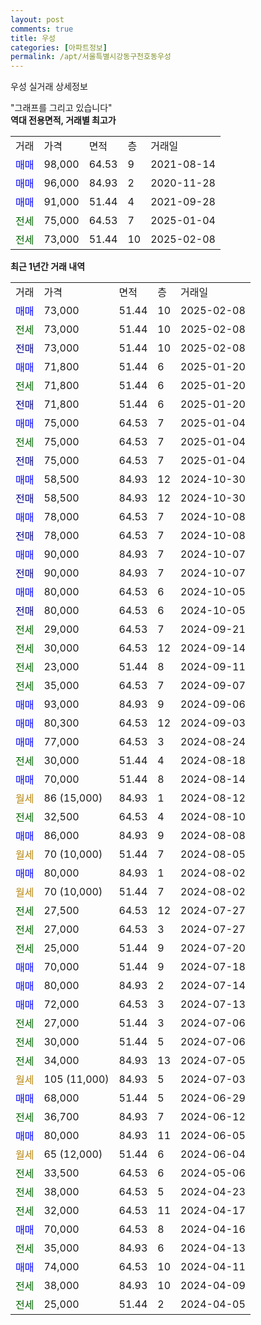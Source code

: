 ```yaml
---
layout: post
comments: true
title: 우성
categories: [아파트정보]
permalink: /apt/서울특별시강동구천호동우성
---
```


우성 실거래 상세정보

<script type="text/javascript">
  google.charts.load('current', {'packages':['line', 'corechart']});
  google.charts.setOnLoadCallback(drawChart);

  function drawChart() {
    var data = new google.visualization.DataTable();
    data.addColumn('date', '거래일');
    data.addColumn('number', "매매");
    data.addColumn('number', "전세");
    data.addColumn('number', "전매");

    data.addRows([[new Date(Date.parse("2025-02-08")), 73000, null, null], [new Date(Date.parse("2025-02-08")), null, 73000, null], [new Date(Date.parse("2025-02-08")), null, null, 73000], [new Date(Date.parse("2025-01-20")), 71800, null, null], [new Date(Date.parse("2025-01-20")), null, 71800, null], [new Date(Date.parse("2025-01-20")), null, null, 71800], [new Date(Date.parse("2025-01-04")), 75000, null, null], [new Date(Date.parse("2025-01-04")), null, 75000, null], [new Date(Date.parse("2025-01-04")), null, null, 75000], [new Date(Date.parse("2024-10-30")), 58500, null, null], [new Date(Date.parse("2024-10-30")), null, null, 58500], [new Date(Date.parse("2024-10-08")), 78000, null, null], [new Date(Date.parse("2024-10-08")), null, null, 78000], [new Date(Date.parse("2024-10-07")), 90000, null, null], [new Date(Date.parse("2024-10-07")), null, null, 90000], [new Date(Date.parse("2024-10-05")), 80000, null, null], [new Date(Date.parse("2024-10-05")), null, null, 80000], [new Date(Date.parse("2024-09-21")), null, 29000, null], [new Date(Date.parse("2024-09-14")), null, 30000, null], [new Date(Date.parse("2024-09-11")), null, 23000, null], [new Date(Date.parse("2024-09-07")), null, 35000, null], [new Date(Date.parse("2024-09-06")), 93000, null, null], [new Date(Date.parse("2024-09-03")), 80300, null, null], [new Date(Date.parse("2024-08-24")), 77000, null, null], [new Date(Date.parse("2024-08-18")), null, 30000, null], [new Date(Date.parse("2024-08-14")), 70000, null, null], [new Date(Date.parse("2024-08-12")), null, null, null], [new Date(Date.parse("2024-08-10")), null, 32500, null], [new Date(Date.parse("2024-08-08")), 86000, null, null], [new Date(Date.parse("2024-08-05")), null, null, null], [new Date(Date.parse("2024-08-02")), 80000, null, null], [new Date(Date.parse("2024-08-02")), null, null, null], [new Date(Date.parse("2024-07-27")), null, 27500, null], [new Date(Date.parse("2024-07-27")), null, 27000, null], [new Date(Date.parse("2024-07-20")), null, 25000, null], [new Date(Date.parse("2024-07-18")), 70000, null, null], [new Date(Date.parse("2024-07-14")), 80000, null, null], [new Date(Date.parse("2024-07-13")), 72000, null, null], [new Date(Date.parse("2024-07-06")), null, 27000, null], [new Date(Date.parse("2024-07-06")), null, 30000, null], [new Date(Date.parse("2024-07-05")), null, 34000, null], [new Date(Date.parse("2024-07-03")), null, null, null], [new Date(Date.parse("2024-06-29")), 68000, null, null], [new Date(Date.parse("2024-06-12")), null, 36700, null], [new Date(Date.parse("2024-06-05")), 80000, null, null], [new Date(Date.parse("2024-06-04")), null, null, null], [new Date(Date.parse("2024-05-06")), null, 33500, null], [new Date(Date.parse("2024-04-23")), null, 38000, null], [new Date(Date.parse("2024-04-17")), null, 32000, null], [new Date(Date.parse("2024-04-16")), 70000, null, null], [new Date(Date.parse("2024-04-13")), null, 35000, null], [new Date(Date.parse("2024-04-11")), 74000, null, null], [new Date(Date.parse("2024-04-09")), null, 38000, null], [new Date(Date.parse("2024-04-05")), null, 25000, null]]);

    var options = {
      hAxis: {
        format: 'yyyy/MM/dd'
      },    
      lineWidth: 0,
      pointsVisible: true,    
      title: '최근 1년간 유형별 실거래가 분포',
      legend: { position: 'bottom' }
    };

    var formatter = new google.visualization.NumberFormat({pattern:'###,###'} );
    formatter.format(data, 1);
    formatter.format(data, 2);
    
    setTimeout(function() {
        var chart = new google.visualization.LineChart(document.getElementById('columnchart_material'));
        chart.draw(data, (options));
        document.getElementById('loading').style.display = 'none';
    }, 200);
  }
</script>


<div id="loading" style="z-index:20; display: block; margin-left: 0px">"그래프를 그리고 있습니다"</div>
<div id="columnchart_material" style="width: 95%; margin-left: 0px; display: block"></div>
<!-- contents start -->
<b>역대 전용면적, 거래별 최고가</b>
<table class="sortable">
    <tr>
      <td>거래</td>
      <td>가격</td>
      <td>면적</td>
      <td>층</td>
      <td>거래일</td>
    </tr>
        <tr>
          <td><a style="color: blue">매매</a></td>
          <td>98,000</td>
          <td>64.53</td>
          <td>9</td>
          <td>2021-08-14</td>
        </tr>            <tr>
          <td><a style="color: blue">매매</a></td>
          <td>96,000</td>
          <td>84.93</td>
          <td>2</td>
          <td>2020-11-28</td>
        </tr>            <tr>
          <td><a style="color: blue">매매</a></td>
          <td>91,000</td>
          <td>51.44</td>
          <td>4</td>
          <td>2021-09-28</td>
        </tr>        
        <tr>
              <td><a style="color: darkgreen">전세</a></td>
              <td>75,000</td>
              <td>64.53</td>
              <td>7</td>
              <td>2025-01-04</td>
            </tr>            <tr>
              <td><a style="color: darkgreen">전세</a></td>
              <td>73,000</td>
              <td>51.44</td>
              <td>10</td>
              <td>2025-02-08</td>
            </tr>        
    
</table>

<b>최근 1년간 거래 내역</b>

<table class="sortable">
    <tr>
      <td>거래</td>
      <td>가격</td>
      <td>면적</td>
      <td>층</td>
      <td>거래일</td>
    </tr>
    <tr>
      <td><a style="color: blue">매매</a></td>
      <td>73,000</td>
      <td>51.44</td>
      <td>10</td>
      <td>2025-02-08</td>
    </tr>          <tr>
      <td><a style="color: darkgreen">전세</a></td>
      <td>73,000</td>
      <td>51.44</td>
      <td>10</td>
      <td>2025-02-08</td>
    </tr>          <tr>
      <td><a style="color: darkblue">전매</a></td>
      <td>73,000</td>
      <td>51.44</td>
      <td>10</td>
      <td>2025-02-08</td>
    </tr>          <tr>
      <td><a style="color: blue">매매</a></td>
      <td>71,800</td>
      <td>51.44</td>
      <td>6</td>
      <td>2025-01-20</td>
    </tr>          <tr>
      <td><a style="color: darkgreen">전세</a></td>
      <td>71,800</td>
      <td>51.44</td>
      <td>6</td>
      <td>2025-01-20</td>
    </tr>          <tr>
      <td><a style="color: darkblue">전매</a></td>
      <td>71,800</td>
      <td>51.44</td>
      <td>6</td>
      <td>2025-01-20</td>
    </tr>          <tr>
      <td><a style="color: blue">매매</a></td>
      <td>75,000</td>
      <td>64.53</td>
      <td>7</td>
      <td>2025-01-04</td>
    </tr>          <tr>
      <td><a style="color: darkgreen">전세</a></td>
      <td>75,000</td>
      <td>64.53</td>
      <td>7</td>
      <td>2025-01-04</td>
    </tr>          <tr>
      <td><a style="color: darkblue">전매</a></td>
      <td>75,000</td>
      <td>64.53</td>
      <td>7</td>
      <td>2025-01-04</td>
    </tr>          <tr>
      <td><a style="color: blue">매매</a></td>
      <td>58,500</td>
      <td>84.93</td>
      <td>12</td>
      <td>2024-10-30</td>
    </tr>          <tr>
      <td><a style="color: darkblue">전매</a></td>
      <td>58,500</td>
      <td>84.93</td>
      <td>12</td>
      <td>2024-10-30</td>
    </tr>          <tr>
      <td><a style="color: blue">매매</a></td>
      <td>78,000</td>
      <td>64.53</td>
      <td>7</td>
      <td>2024-10-08</td>
    </tr>          <tr>
      <td><a style="color: darkblue">전매</a></td>
      <td>78,000</td>
      <td>64.53</td>
      <td>7</td>
      <td>2024-10-08</td>
    </tr>          <tr>
      <td><a style="color: blue">매매</a></td>
      <td>90,000</td>
      <td>84.93</td>
      <td>7</td>
      <td>2024-10-07</td>
    </tr>          <tr>
      <td><a style="color: darkblue">전매</a></td>
      <td>90,000</td>
      <td>84.93</td>
      <td>7</td>
      <td>2024-10-07</td>
    </tr>          <tr>
      <td><a style="color: blue">매매</a></td>
      <td>80,000</td>
      <td>64.53</td>
      <td>6</td>
      <td>2024-10-05</td>
    </tr>          <tr>
      <td><a style="color: darkblue">전매</a></td>
      <td>80,000</td>
      <td>64.53</td>
      <td>6</td>
      <td>2024-10-05</td>
    </tr>          <tr>
      <td><a style="color: darkgreen">전세</a></td>
      <td>29,000</td>
      <td>64.53</td>
      <td>7</td>
      <td>2024-09-21</td>
    </tr>          <tr>
      <td><a style="color: darkgreen">전세</a></td>
      <td>30,000</td>
      <td>64.53</td>
      <td>12</td>
      <td>2024-09-14</td>
    </tr>          <tr>
      <td><a style="color: darkgreen">전세</a></td>
      <td>23,000</td>
      <td>51.44</td>
      <td>8</td>
      <td>2024-09-11</td>
    </tr>          <tr>
      <td><a style="color: darkgreen">전세</a></td>
      <td>35,000</td>
      <td>64.53</td>
      <td>7</td>
      <td>2024-09-07</td>
    </tr>          <tr>
      <td><a style="color: blue">매매</a></td>
      <td>93,000</td>
      <td>84.93</td>
      <td>9</td>
      <td>2024-09-06</td>
    </tr>          <tr>
      <td><a style="color: blue">매매</a></td>
      <td>80,300</td>
      <td>64.53</td>
      <td>12</td>
      <td>2024-09-03</td>
    </tr>          <tr>
      <td><a style="color: blue">매매</a></td>
      <td>77,000</td>
      <td>64.53</td>
      <td>3</td>
      <td>2024-08-24</td>
    </tr>          <tr>
      <td><a style="color: darkgreen">전세</a></td>
      <td>30,000</td>
      <td>51.44</td>
      <td>4</td>
      <td>2024-08-18</td>
    </tr>          <tr>
      <td><a style="color: blue">매매</a></td>
      <td>70,000</td>
      <td>51.44</td>
      <td>8</td>
      <td>2024-08-14</td>
    </tr>          <tr>
      <td><a style="color: darkgoldenrod">월세</a></td>
      <td>86 (15,000)</td>
      <td>84.93</td>
      <td>1</td>
      <td>2024-08-12</td>
    </tr>          <tr>
      <td><a style="color: darkgreen">전세</a></td>
      <td>32,500</td>
      <td>64.53</td>
      <td>4</td>
      <td>2024-08-10</td>
    </tr>          <tr>
      <td><a style="color: blue">매매</a></td>
      <td>86,000</td>
      <td>84.93</td>
      <td>9</td>
      <td>2024-08-08</td>
    </tr>          <tr>
      <td><a style="color: darkgoldenrod">월세</a></td>
      <td>70 (10,000)</td>
      <td>51.44</td>
      <td>7</td>
      <td>2024-08-05</td>
    </tr>          <tr>
      <td><a style="color: blue">매매</a></td>
      <td>80,000</td>
      <td>84.93</td>
      <td>1</td>
      <td>2024-08-02</td>
    </tr>          <tr>
      <td><a style="color: darkgoldenrod">월세</a></td>
      <td>70 (10,000)</td>
      <td>51.44</td>
      <td>7</td>
      <td>2024-08-02</td>
    </tr>          <tr>
      <td><a style="color: darkgreen">전세</a></td>
      <td>27,500</td>
      <td>64.53</td>
      <td>12</td>
      <td>2024-07-27</td>
    </tr>          <tr>
      <td><a style="color: darkgreen">전세</a></td>
      <td>27,000</td>
      <td>64.53</td>
      <td>3</td>
      <td>2024-07-27</td>
    </tr>          <tr>
      <td><a style="color: darkgreen">전세</a></td>
      <td>25,000</td>
      <td>51.44</td>
      <td>9</td>
      <td>2024-07-20</td>
    </tr>          <tr>
      <td><a style="color: blue">매매</a></td>
      <td>70,000</td>
      <td>51.44</td>
      <td>9</td>
      <td>2024-07-18</td>
    </tr>          <tr>
      <td><a style="color: blue">매매</a></td>
      <td>80,000</td>
      <td>84.93</td>
      <td>2</td>
      <td>2024-07-14</td>
    </tr>          <tr>
      <td><a style="color: blue">매매</a></td>
      <td>72,000</td>
      <td>64.53</td>
      <td>3</td>
      <td>2024-07-13</td>
    </tr>          <tr>
      <td><a style="color: darkgreen">전세</a></td>
      <td>27,000</td>
      <td>51.44</td>
      <td>3</td>
      <td>2024-07-06</td>
    </tr>          <tr>
      <td><a style="color: darkgreen">전세</a></td>
      <td>30,000</td>
      <td>51.44</td>
      <td>5</td>
      <td>2024-07-06</td>
    </tr>          <tr>
      <td><a style="color: darkgreen">전세</a></td>
      <td>34,000</td>
      <td>84.93</td>
      <td>13</td>
      <td>2024-07-05</td>
    </tr>          <tr>
      <td><a style="color: darkgoldenrod">월세</a></td>
      <td>105 (11,000)</td>
      <td>84.93</td>
      <td>5</td>
      <td>2024-07-03</td>
    </tr>          <tr>
      <td><a style="color: blue">매매</a></td>
      <td>68,000</td>
      <td>51.44</td>
      <td>5</td>
      <td>2024-06-29</td>
    </tr>          <tr>
      <td><a style="color: darkgreen">전세</a></td>
      <td>36,700</td>
      <td>84.93</td>
      <td>7</td>
      <td>2024-06-12</td>
    </tr>          <tr>
      <td><a style="color: blue">매매</a></td>
      <td>80,000</td>
      <td>84.93</td>
      <td>11</td>
      <td>2024-06-05</td>
    </tr>          <tr>
      <td><a style="color: darkgoldenrod">월세</a></td>
      <td>65 (12,000)</td>
      <td>51.44</td>
      <td>6</td>
      <td>2024-06-04</td>
    </tr>          <tr>
      <td><a style="color: darkgreen">전세</a></td>
      <td>33,500</td>
      <td>64.53</td>
      <td>6</td>
      <td>2024-05-06</td>
    </tr>          <tr>
      <td><a style="color: darkgreen">전세</a></td>
      <td>38,000</td>
      <td>64.53</td>
      <td>5</td>
      <td>2024-04-23</td>
    </tr>          <tr>
      <td><a style="color: darkgreen">전세</a></td>
      <td>32,000</td>
      <td>64.53</td>
      <td>11</td>
      <td>2024-04-17</td>
    </tr>          <tr>
      <td><a style="color: blue">매매</a></td>
      <td>70,000</td>
      <td>64.53</td>
      <td>8</td>
      <td>2024-04-16</td>
    </tr>          <tr>
      <td><a style="color: darkgreen">전세</a></td>
      <td>35,000</td>
      <td>84.93</td>
      <td>6</td>
      <td>2024-04-13</td>
    </tr>          <tr>
      <td><a style="color: blue">매매</a></td>
      <td>74,000</td>
      <td>64.53</td>
      <td>10</td>
      <td>2024-04-11</td>
    </tr>          <tr>
      <td><a style="color: darkgreen">전세</a></td>
      <td>38,000</td>
      <td>84.93</td>
      <td>10</td>
      <td>2024-04-09</td>
    </tr>          <tr>
      <td><a style="color: darkgreen">전세</a></td>
      <td>25,000</td>
      <td>51.44</td>
      <td>2</td>
      <td>2024-04-05</td>
    </tr>      </table>
<!-- contents end -->    

